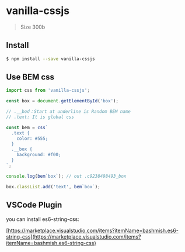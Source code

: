 # vanilla-cssjs

> Size 300b

## Install

```sh
$ npm install --save vanilla-cssjs
```

## Use BEM css

```js
import css from 'vanilla-cssjs';

const box = document.getElementById('box');

// .__bod：Start at underline is Random BEM name
// .text: It is global css

const bem = css`
  .text {
    color: #555;
  }
  .__box {
    background: #f00;
  }
`;

console.log(bem`box`); // out .c9238498493_box

box.classList.add('text', bem`box`);
```

## VSCode Plugin

you can install es6-string-css:

[https://marketplace.visualstudio.com/items?itemName=bashmish.es6-string-css](https://marketplace.visualstudio.com/items?itemName=bashmish.es6-string-css)
